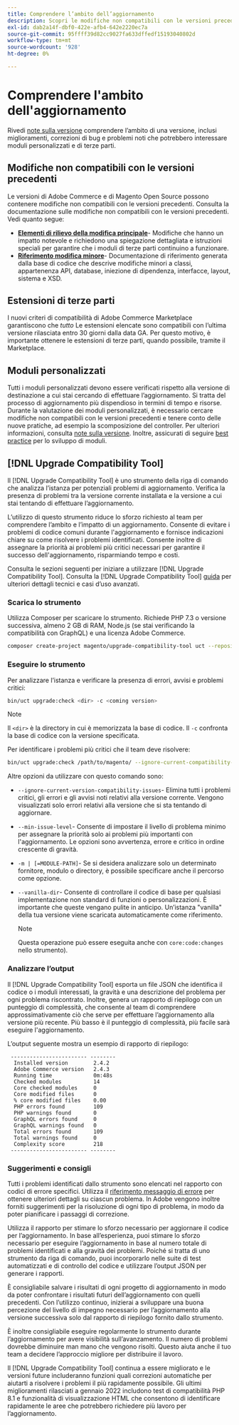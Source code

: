 ```yaml
---
title: Comprendere l’ambito dell’aggiornamento
description: Scopri le modifiche non compatibili con le versioni precedenti di una versione che potrebbero influire sui moduli personalizzati di Adobe Commerce o di Magento Open Source o sulle estensioni di terze parti.
exl-id: dab2a14f-dbf0-422e-afb4-642e2220ec7a
source-git-commit: 95ffff39d82cc9027fa633dffedf15193040802d
workflow-type: tm+mt
source-wordcount: '928'
ht-degree: 0%

---
```


# Comprendere l&#39;ambito dell&#39;aggiornamento

Rivedi [note sulla versione](https://devdocs.magento.com/guides/v2.4/release-notes/bk-release-notes.html) comprendere l’ambito di una versione, inclusi miglioramenti, correzioni di bug e problemi noti che potrebbero interessare moduli personalizzati e di terze parti.

## Modifiche non compatibili con le versioni precedenti

Le versioni di Adobe Commerce e di Magento Open Source possono contenere modifiche non compatibili con le versioni precedenti. Consulta la documentazione sulle modifiche non compatibili con le versioni precedenti. Vedi quanto segue:

- **[Elementi di rilievo della modifica principale](https://devdocs.magento.com/guides/v2.4/release-notes/backward-incompatible-changes/index.html)**- Modifiche che hanno un impatto notevole e richiedono una spiegazione dettagliata e istruzioni speciali per garantire che i moduli di terze parti continuino a funzionare.
- **[Riferimento modifica minore](https://devdocs.magento.com/guides/v2.4/release-notes/backward-incompatible-changes/reference.html)**- Documentazione di riferimento generata dalla base di codice che descrive modifiche minori a classi, appartenenza API, database, iniezione di dipendenza, interfacce, layout, sistema e XSD.

## Estensioni di terze parti

I nuovi criteri di compatibilità di Adobe Commerce Marketplace garantiscono che _tutto_ Le estensioni elencate sono compatibili con l’ultima versione rilasciata entro 30 giorni dalla data GA. Per questo motivo, è importante ottenere le estensioni di terze parti, quando possibile, tramite il Marketplace.

## Moduli personalizzati

Tutti i moduli personalizzati devono essere verificati rispetto alla versione di destinazione a cui stai cercando di effettuare l’aggiornamento. Si tratta del processo di aggiornamento più dispendioso in termini di tempo e risorse. Durante la valutazione dei moduli personalizzati, è necessario cercare modifiche non compatibili con le versioni precedenti e tenere conto delle nuove pratiche, ad esempio la scomposizione del controller. Per ulteriori informazioni, consulta [note sulla versione](https://devdocs.magento.com/guides/v2.4/release-notes/bk-release-notes.html). Inoltre, assicurati di seguire [best practice](https://developer.adobe.com/commerce/php/best-practices/extensions/) per lo sviluppo di moduli.

## [!DNL Upgrade Compatibility Tool]

Il [!DNL Upgrade Compatibility Tool] è uno strumento della riga di comando che analizza l’istanza per potenziali problemi di aggiornamento. Verifica la presenza di problemi tra la versione corrente installata e la versione a cui stai tentando di effettuare l’aggiornamento.

L’utilizzo di questo strumento riduce lo sforzo richiesto al team per comprendere l’ambito e l’impatto di un aggiornamento. Consente di evitare i problemi di codice comuni durante l&#39;aggiornamento e fornisce indicazioni chiare su come risolvere i problemi identificati. Consente inoltre di assegnare la priorità ai problemi più critici necessari per garantire il successo dell&#39;aggiornamento, risparmiando tempo e costi.

Consulta le sezioni seguenti per iniziare a utilizzare [!DNL Upgrade Compatibility Tool]. Consulta la [!DNL Upgrade Compatibility Tool] [guida](../upgrade-compatibility-tool/overview.md) per ulteriori dettagli tecnici e casi d’uso avanzati.

### Scarica lo strumento

Utilizza Composer per scaricare lo strumento. Richiede PHP 7.3 o versione successiva, almeno 2 GB di RAM, Node.js (se stai verificando la compatibilità con GraphQL) e una licenza Adobe Commerce.

```bash
composer create-project magento/upgrade-compatibility-tool uct --repository https://repo.magento.com
```

### Eseguire lo strumento

Per analizzare l’istanza e verificare la presenza di errori, avvisi e problemi critici:

```bash
bin/uct upgrade:check <dir> -c <coming version> 
```

>[!NOTE]
>
> Il `<dir>` è la directory in cui è memorizzata la base di codice. Il `-c` confronta la base di codice con la versione specificata.

Per identificare i problemi più critici che il team deve risolvere:

```bash
bin/uct upgrade:check /path/to/magento/ --ignore-current-compatibility-issues –min-issue-level critical --vanilla-dir /path/to/vanilla/code/ /path/to/magento/app/code/Vendor/
```

Altre opzioni da utilizzare con questo comando sono:

- `--ignore-current-version-compatibility-issues`- Elimina tutti i problemi critici, gli errori e gli avvisi noti relativi alla versione corrente. Vengono visualizzati solo errori relativi alla versione che si sta tentando di aggiornare.

- `--min-issue-level`- Consente di impostare il livello di problema minimo per assegnare la priorità solo ai problemi più importanti con l&#39;aggiornamento. Le opzioni sono avvertenza, errore e critico in ordine crescente di gravità.

- `-m | [=MODULE-PATH]`- Se si desidera analizzare solo un determinato fornitore, modulo o directory, è possibile specificare anche il percorso come opzione.

- `--vanilla-dir`- Consente di controllare il codice di base per qualsiasi implementazione non standard di funzioni o personalizzazioni. È importante che queste vengano pulite in anticipo. Un’istanza &quot;vanilla&quot; della tua versione viene scaricata automaticamente come riferimento.

   >[!NOTE]
   >
   > Questa operazione può essere eseguita anche con `core:code:changes` nello strumento).

### Analizzare l’output

Il [!DNL Upgrade Compatibility Tool] esporta un file JSON che identifica il codice o i moduli interessati, la gravità e una descrizione del problema per ogni problema riscontrato. Inoltre, genera un rapporto di riepilogo con un punteggio di complessità, che consente al team di comprendere approssimativamente ciò che serve per effettuare l’aggiornamento alla versione più recente. Più basso è il punteggio di complessità, più facile sarà eseguire l&#39;aggiornamento.

L’output seguente mostra un esempio di rapporto di riepilogo:

```console
 ------------------------ --------
  Installed version        2.4.2
  Adobe Commerce version   2.4.3
  Running time             0m:48s
  Checked modules          14
  Core checked modules     0
  Core modified files      0
  % core modified files    0.00
  PHP errors found         109
  PHP warnings found       0
  GraphQL errors found     0
  GraphQL warnings found   0
  Total errors found       109
  Total warnings found     0
  Complexity score         218
 ------------------------ --------
```

### Suggerimenti e consigli

Tutti i problemi identificati dallo strumento sono elencati nel rapporto con codici di errore specifici. Utilizza il [riferimento messaggio di errore](../upgrade-compatibility-tool/error-messages.md) per ottenere ulteriori dettagli su ciascun problema. In Adobe vengono inoltre forniti suggerimenti per la risoluzione di ogni tipo di problema, in modo da poter pianificare i passaggi di correzione.

Utilizza il rapporto per stimare lo sforzo necessario per aggiornare il codice per l’aggiornamento. In base all’esperienza, puoi stimare lo sforzo necessario per eseguire l’aggiornamento in base al numero totale di problemi identificati e alla gravità dei problemi. Poiché si tratta di uno strumento da riga di comando, puoi incorporarlo nelle suite di test automatizzati e di controllo del codice e utilizzare l’output JSON per generare i rapporti.

È consigliabile salvare i risultati di ogni progetto di aggiornamento in modo da poter confrontare i risultati futuri dell’aggiornamento con quelli precedenti. Con l’utilizzo continuo, inizierai a sviluppare una buona percezione del livello di impegno necessario per l’aggiornamento alla versione successiva solo dal rapporto di riepilogo fornito dallo strumento.

È inoltre consigliabile eseguire regolarmente lo strumento durante l’aggiornamento per avere visibilità sull’avanzamento. Il numero di problemi dovrebbe diminuire man mano che vengono risolti. Questo aiuta anche il tuo team a decidere l’approccio migliore per distribuire il lavoro.

Il [!DNL Upgrade Compatibility Tool] continua a essere migliorato e le versioni future includeranno funzioni quali correzioni automatiche per aiutarti a risolvere i problemi il più rapidamente possibile. Gli ultimi miglioramenti rilasciati a gennaio 2022 includono test di compatibilità PHP 8.1 e funzionalità di visualizzazione HTML che consentono di identificare rapidamente le aree che potrebbero richiedere più lavoro per l’aggiornamento.
